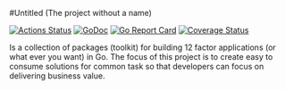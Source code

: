 #Untitled (The project without a name)

[![Actions Status](https://github.com/LoganPrice/Untitled/workflows/Go/badge.svg)](https://github.com/LoganPrice/Untitled/actions) [![GoDoc](https://godoc.org/github.com/loganprice/untitled?status.svg)](https://godoc.org/github.com/loganprice/untitled) [![Go Report Card](https://goreportcard.com/badge/github.com/loganprice/untitled)](https://goreportcard.com/report/github.com/loganprice/untitled) [![Coverage Status](https://coveralls.io/repos/github/loganprice/untitled/badge.svg)](https://coveralls.io/github/loganprice/untitled)

Is a collection of packages (toolkit) for building 12 factor applications (or what ever you want) in Go. The focus of this project is to create easy to consume solutions for common task so that developers can focus on delivering business value. 